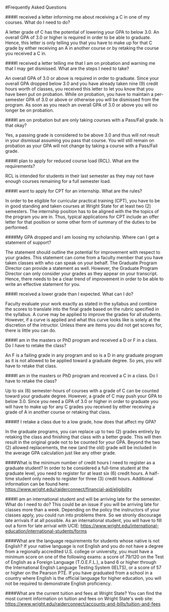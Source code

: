 
#Frequently Asked Questions

####I received a letter informing me about receiving a C in one of my courses. What do I need to do?

A letter grade of C has the potential of lowering your GPA to below 3.0. An overall GPA of 3.0 or higher is required in order to be able to graduate. Hence, this letter is only telling you that you have to make up for that C grade by either receiving an A in another course or by retaking the course you received a C in.


####I received a letter telling me that I am on probation and warning me that I may get dismissed. What are the steps I need to take?

An overall GPA of 3.0 or above is required in order to graduate. Since your overall GPA dropped below 3.0 and you have already taken nine (9) credit hours worth of classes, you received this letter to let you know that you have been put on probation. While on probation, you have to maintain a per-semester GPA of 3.0 or above or otherwise you will be dismissed from the program. As soon as you reach an overall GPA of 3.0 or above you will no longer be on probation.


####I am on probation but are only taking courses with a Pass/Fail grade. Is that okay?

Yes, a passing grade is considered to be above 3.0 and thus will not result in your dismissal assuming you pass that course. You will still remain on probation as your GPA will not change by taking a course with a Pass/Fail grade.


####I plan to apply for reduced course load (RCL). What are the requirements?

RCL is intended for students in their last semester as they may not have enough courses remaining for a full semester load.


####I want to apply for CPT for an internship. What are the rules?

In order to be eligible for curricular practical training (CPT), you have to be in good standing and taken courses at Wright State for at least two (2) semesters. The internship position has to be aligned with the the topics of the program you are in. Thus, typical applications for CPT include an offer letter for that position or some other form of summary of the duties to be performed.


####My GPA dropped and I am loosing my scholarship. Where can I get a statement of support?

The statement should outline the potential for improvement with respect to your grades. This statement can come from a faculty member that you have taken classes with who can speak on your behalf. The Graduate Program Director can provide a statement as well. However, the Graduate Program Director can only consider your grades as they appear on your transcript. Hence, there needs to be a clear trend of improvement in order to be able to write an effective statement for you.


####I received a lower grade than I expected. What can I do?

Faculty evaluate your work exactly as stated in the syllabus and combine the scores to translate into the final grade based on the rubric specified in the syllabus. A curve may be applied to improve the grades for all students. However, if a curve is applied and what this curve looks like is solely at the discretion of the intructor. Unless there are items you did not get scores for, there is little you can do.


####I am in the masters or PhD program and received a D or F in a class. Do I have to retake the class?

An F is a failing grade in any program and so is a D in any graduate program as it is not allowed to be applied toward a graduate degree. So yes, you will have to retake that class.


####I am in the masters or PhD program and received a C in a class. Do I have to retake the class?

Up to six (6) semester-hours of courses with a grade of C can be counted toward your graduate degree. However, a grade of C may push your GPA to below 3.0. Since you need a GPA of 3.0 or higher in order to graduate you will have to make up for any C grades you received by either receiving a grade of A in another course or retaking that class.


####If I retake a class due to a low grade, how does that affect my GPA?

In the graduate programs, you can replace up to two (2) grades entirely by retaking the class and finishing that class with a better grade. This will then result in the original grade not to be counted for your GPA. Beyond the two (2) allowed replacements, the new (and the old) grade will be included in the average GPA calculation just like any other grade.


####What is the minimum number of credit hours I need to register as a graduate student?
In order to be considered a full-time student at the graduate level, you need to register for at least six (6) credit hours. A half-time student only needs to register for three (3) credit hours. Additional information can be found here: https://www.wright.edu/raiderconnect/financial-aid/eligibility


####I am an international student and will be arriving late for the semester. What do I need to do?
This could be an issue if you will be arriving late for classes more than a week. Depending on the policy the instructors of your classes apply, you could run into problems there. So we stronly discourage late arrivals if at all possible. As an international student, you will have to fill out a form for late arrival with UCIE: https://www.wright.edu/international-education/international-students/forms

####What are the language requirements for students whose native is not English?
If your native language is not English and you do not have a degree from a regionally accredited U.S. college or university, you must have a minimum score on one of the following exams: a score of 79/120 on the Test of English as a Foreign Language (T.O.E.F.L.), a band 6 or higher through the International English Language Testing System (IELTS), or a  score of 57 or higher on the Pearson PTE. If you have graduated from a school in a country where English is the official language for higher education, you will not be required to demonstrate English proficiency.

####What are the current tuition and fees at Wright State?
You can find the most current information on tuition and fees on Wright State's web site: https://www.wright.edu/raiderconnect/accounts-and-bills/tuition-and-fees

